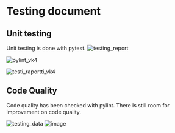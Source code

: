 # Testing document

## Unit testing
Unit testing is done with pytest. 
![testing_report](https://user-images.githubusercontent.com/94007460/202849182-5e7cc08a-2d03-41b3-a40a-25d7c1fbcfbe.png)

![pylint_vk4](https://user-images.githubusercontent.com/94007460/204107968-da117fcb-04e3-46ac-8d50-60cf93794711.png)

![testi_raportti_vk4](https://user-images.githubusercontent.com/94007460/204107975-b8230ee0-2eb5-4839-aacd-e302ef04327a.png)


## Code Quality
Code quality has been checked with pylint. There is still room for improvement on code quality.

![testing_data](https://user-images.githubusercontent.com/94007460/202849197-2d8d1b21-9c29-49c0-82bf-9c4f56b7b12d.png)
![image](https://user-images.githubusercontent.com/94007460/204107978-a4339305-7546-4384-9a66-6e6089e12799.png)
